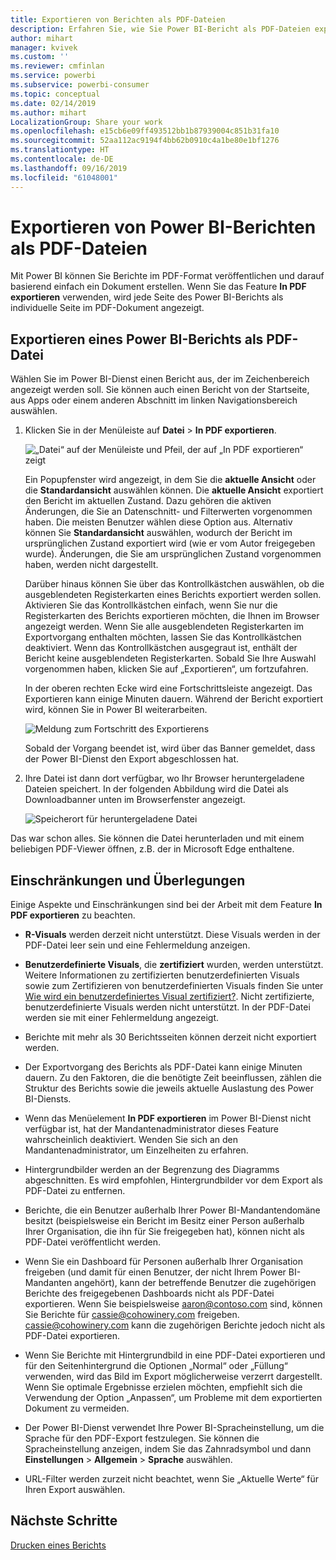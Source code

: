```yaml
---
title: Exportieren von Berichten als PDF-Dateien
description: Erfahren Sie, wie Sie Power BI-Bericht als PDF-Dateien exportieren.
author: mihart
manager: kvivek
ms.custom: ''
ms.reviewer: cmfinlan
ms.service: powerbi
ms.subservice: powerbi-consumer
ms.topic: conceptual
ms.date: 02/14/2019
ms.author: mihart
LocalizationGroup: Share your work
ms.openlocfilehash: e15cb6e09ff493512bb1b87939004c851b31fa10
ms.sourcegitcommit: 52aa112ac9194f4bb62b0910c4a1be80e1bf1276
ms.translationtype: HT
ms.contentlocale: de-DE
ms.lasthandoff: 09/16/2019
ms.locfileid: "61048001"
---
```

# <a name="export-reports-from-power-bi-to-pdf"></a>Exportieren von Power BI-Berichten als PDF-Dateien
Mit Power BI können Sie Berichte im PDF-Format veröffentlichen und darauf basierend einfach ein Dokument erstellen. Wenn Sie das Feature **In PDF exportieren** verwenden, wird jede Seite des Power BI-Berichts als individuelle Seite im PDF-Dokument angezeigt.

## <a name="how-to-export-your-power-bi-report-to-pdf"></a>Exportieren eines Power BI-Berichts als PDF-Datei
Wählen Sie im Power BI-Dienst einen Bericht aus, der im Zeichenbereich angezeigt werden soll. Sie können auch einen Bericht von der Startseite, aus Apps oder einem anderen Abschnitt im linken Navigationsbereich auswählen.

1. Klicken Sie in der Menüleiste auf **Datei** > **In PDF exportieren**.

    ![„Datei“ auf der Menüleiste und Pfeil, der auf „In PDF exportieren“ zeigt](media/end-user-pdf/power-bi-export-pdf.png)

    Ein Popupfenster wird angezeigt, in dem Sie die **aktuelle Ansicht** oder die **Standardansicht** auswählen können.  Die **aktuelle Ansicht** exportiert den Bericht im aktuellen Zustand. Dazu gehören die aktiven Änderungen, die Sie an Datenschnitt- und Filterwerten vorgenommen haben.  Die meisten Benutzer wählen diese Option aus.  Alternativ können Sie **Standardansicht** auswählen, wodurch der Bericht im ursprünglichen Zustand exportiert wird (wie er vom Autor freigegeben wurde). Änderungen, die Sie am ursprünglichen Zustand vorgenommen haben, werden nicht dargestellt.
    
    Darüber hinaus können Sie über das Kontrollkästchen auswählen, ob die ausgeblendeten Registerkarten eines Berichts exportiert werden sollen.  Aktivieren Sie das Kontrollkästchen einfach, wenn Sie nur die Registerkarten des Berichts exportieren möchten, die Ihnen im Browser angezeigt werden.  Wenn Sie alle ausgeblendeten Registerkarten im Exportvorgang enthalten möchten, lassen Sie das Kontrollkästchen deaktiviert.  Wenn das Kontrollkästchen ausgegraut ist, enthält der Bericht keine ausgeblendeten Registerkarten.  Sobald Sie Ihre Auswahl vorgenommen haben, klicken Sie auf „Exportieren“, um fortzufahren.
    
    In der oberen rechten Ecke wird eine Fortschrittsleiste angezeigt. Das Exportieren kann einige Minuten dauern. Während der Bericht exportiert wird, können Sie in Power BI weiterarbeiten.

    ![Meldung zum Fortschritt des Exportierens](media/end-user-pdf/power-bi-export-message.png)

    Sobald der Vorgang beendet ist, wird über das Banner gemeldet, dass der Power BI-Dienst den Export abgeschlossen hat.

2. Ihre Datei ist dann dort verfügbar, wo Ihr Browser heruntergeladene Dateien speichert. In der folgenden Abbildung wird die Datei als Downloadbanner unten im Browserfenster angezeigt.

    ![Speicherort für heruntergeladene Datei](media/end-user-pdf/power-bi-save-file.png)

Das war schon alles. Sie können die Datei herunterladen und mit einem beliebigen PDF-Viewer öffnen, z.B. der in Microsoft Edge enthaltene.


## <a name="limitations-and-considerations"></a>Einschränkungen und Überlegungen
Einige Aspekte und Einschränkungen sind bei der Arbeit mit dem Feature **In PDF exportieren** zu beachten.

* **R-Visuals** werden derzeit nicht unterstützt. Diese Visuals werden in der PDF-Datei leer sein und eine Fehlermeldung anzeigen.  

* **Benutzerdefinierte Visuals**, die **zertifiziert** wurden, werden unterstützt. Weitere Informationen zu zertifizierten benutzerdefinierten Visuals sowie zum Zertifizieren von benutzerdefinierten Visuals finden Sie unter [Wie wird ein benutzerdefiniertes Visual zertifiziert?](../power-bi-custom-visuals-certified.md). Nicht zertifizierte, benutzerdefinierte Visuals werden nicht unterstützt. In der PDF-Datei werden sie mit einer Fehlermeldung angezeigt.   

* Berichte mit mehr als 30 Berichtsseiten können derzeit nicht exportiert werden.

* Der Exportvorgang des Berichts als PDF-Datei kann einige Minuten dauern. Zu den Faktoren, die die benötigte Zeit beeinflussen, zählen die Struktur des Berichts sowie die jeweils aktuelle Auslastung des Power BI-Diensts.

* Wenn das Menüelement **In PDF exportieren** im Power BI-Dienst nicht verfügbar ist, hat der Mandantenadministrator dieses Feature wahrscheinlich deaktiviert. Wenden Sie sich an den Mandantenadministrator, um Einzelheiten zu erfahren.

* Hintergrundbilder werden an der Begrenzung des Diagramms abgeschnitten. Es wird empfohlen, Hintergrundbilder vor dem Export als PDF-Datei zu entfernen.

* Berichte, die ein Benutzer außerhalb Ihrer Power BI-Mandantendomäne besitzt (beispielsweise ein Bericht im Besitz einer Person außerhalb Ihrer Organisation, die ihn für Sie freigegeben hat), können nicht als PDF-Datei veröffentlicht werden.

* Wenn Sie ein Dashboard für Personen außerhalb Ihrer Organisation freigeben (und damit für einen Benutzer, der nicht Ihrem Power BI-Mandanten angehört), kann der betreffende Benutzer die zugehörigen Berichte des freigegebenen Dashboards nicht als PDF-Datei exportieren. Wenn Sie beispielsweise aaron@contoso.com sind, können Sie Berichte für cassie@cohowinery.com freigeben. cassie@cohowinery.com kann die zugehörigen Berichte jedoch nicht als PDF-Datei exportieren.

* Wenn Sie Berichte mit Hintergrundbild in eine PDF-Datei exportieren und für den Seitenhintergrund die Optionen „Normal“ oder „Füllung“ verwenden, wird das Bild im Export möglicherweise verzerrt dargestellt.  Wenn Sie optimale Ergebnisse erzielen möchten, empfiehlt sich die Verwendung der Option „Anpassen“, um Probleme mit dem exportierten Dokument zu vermeiden.

* Der Power BI-Dienst verwendet Ihre Power BI-Spracheinstellung, um die Sprache für den PDF-Export festzulegen. Sie können die Spracheinstellung anzeigen, indem Sie das Zahnradsymbol und dann **Einstellungen** > **Allgemein** > **Sprache** auswählen.

* URL-Filter werden zurzeit nicht beachtet, wenn Sie „Aktuelle Werte“ für Ihren Export auswählen.

## <a name="next-steps"></a>Nächste Schritte
[Drucken eines Berichts](end-user-print.md)
